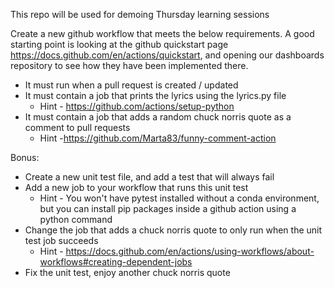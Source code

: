 This repo will be used for demoing Thursday learning sessions

Create a new github workflow that meets the below requirements. A good starting point is looking at the github quickstart page https://docs.github.com/en/actions/quickstart, and opening our dashboards repository to see how they have been implemented there.
- It must run when a pull request is created / updated
- It must contain a job that prints the lyrics using the lyrics.py file
    - Hint - https://github.com/actions/setup-python
- It must contain a job that adds a random chuck norris quote as a comment to pull requests
    - Hint -https://github.com/Marta83/funny-comment-action

Bonus:
- Create a new unit test file, and add a test that will always fail
- Add a new job to your workflow that runs this unit test
    - Hint - You won't have pytest installed without a conda environment, but you can install pip packages inside a github action using a python command
- Change the job that adds a chuck norris quote to only run when the unit test job succeeds
    - Hint - https://docs.github.com/en/actions/using-workflows/about-workflows#creating-dependent-jobs
- Fix the unit test, enjoy another chuck norris quote